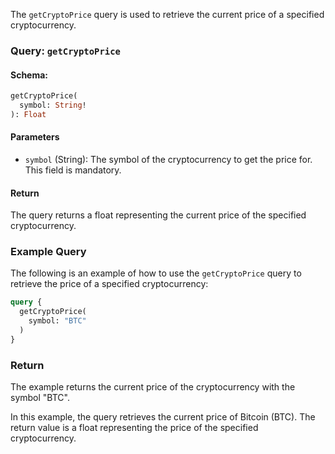 The `getCryptoPrice` query is used to retrieve the current price of a specified cryptocurrency.

### Query: `getCryptoPrice`

#### Schema:
```graphql
getCryptoPrice(
  symbol: String!
): Float
```

#### Parameters

- `symbol` (String): The symbol of the cryptocurrency to get the price for. This field is mandatory.

#### Return

The query returns a float representing the current price of the specified cryptocurrency.

### Example Query

The following is an example of how to use the `getCryptoPrice` query to retrieve the price of a specified cryptocurrency:

```graphql
query {
  getCryptoPrice(
    symbol: "BTC"
  )
}
```

### Return

The example returns the current price of the cryptocurrency with the symbol "BTC".

In this example, the query retrieves the current price of Bitcoin (BTC). The return value is a float representing the price of the specified cryptocurrency.